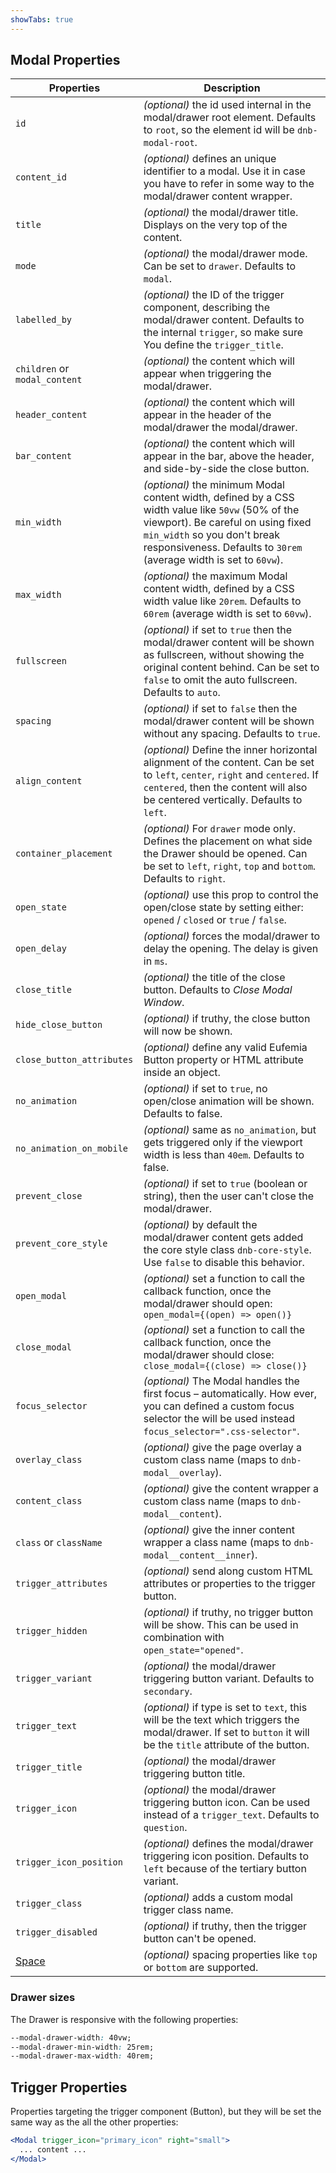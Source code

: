 ```yaml
---
showTabs: true
---
```


## Modal Properties

| Properties                                  | Description                                                                                                                                                                                                                                  |
| ------------------------------------------- | -------------------------------------------------------------------------------------------------------------------------------------------------------------------------------------------------------------------------------------------- |
| `id`                                        | _(optional)_ the id used internal in the modal/drawer root element. Defaults to `root`, so the element id will be `dnb-modal-root`.                                                                                                          |
| `content_id`                                | _(optional)_ defines an unique identifier to a modal. Use it in case you have to refer in some way to the modal/drawer content wrapper.                                                                                                      |
| `title`                                     | _(optional)_ the modal/drawer title. Displays on the very top of the content.                                                                                                                                                                |
| `mode`                                      | _(optional)_ the modal/drawer mode. Can be set to `drawer`. Defaults to `modal`.                                                                                                                                                             |
| `labelled_by`                               | _(optional)_ the ID of the trigger component, describing the modal/drawer content. Defaults to the internal `trigger`, so make sure You define the `trigger_title`.                                                                          |
| `children` or `modal_content`               | _(optional)_ the content which will appear when triggering the modal/drawer.                                                                                                                                                                 |
| `header_content`                            | _(optional)_ the content which will appear in the header of the modal/drawer the modal/drawer.                                                                                                                                               |
| `bar_content`                               | _(optional)_ the content which will appear in the bar, above the header, and side-by-side the close button.                                                                                                                                  |
| `min_width`                                 | _(optional)_ the minimum Modal content width, defined by a CSS width value like `50vw` (50% of the viewport). Be careful on using fixed `min_width` so you don't break responsiveness. Defaults to `30rem` (average width is set to `60vw`). |
| `max_width`                                 | _(optional)_ the maximum Modal content width, defined by a CSS width value like `20rem`. Defaults to `60rem` (average width is set to `60vw`).                                                                                               |
| `fullscreen`                                | _(optional)_ if set to `true` then the modal/drawer content will be shown as fullscreen, without showing the original content behind. Can be set to `false` to omit the auto fullscreen. Defaults to `auto`.                                 |
| `spacing`                                   | _(optional)_ if set to `false` then the modal/drawer content will be shown without any spacing. Defaults to `true`.                                                                                                                          |
| `align_content`                             | _(optional)_ Define the inner horizontal alignment of the content. Can be set to `left`, `center`, `right` and `centered`. If `centered`, then the content will also be centered vertically. Defaults to `left`.                             |
| `container_placement`                       | _(optional)_ For `drawer` mode only. Defines the placement on what side the Drawer should be opened. Can be set to `left`, `right`, `top` and `bottom`. Defaults to `right`.                                                                 |
| `open_state`                                | _(optional)_ use this prop to control the open/close state by setting either: `opened` / `closed` or `true` / `false`.                                                                                                                       |
| `open_delay`                                | _(optional)_ forces the modal/drawer to delay the opening. The delay is given in `ms`.                                                                                                                                                       |
| `close_title`                               | _(optional)_ the title of the close button. Defaults to _Close Modal Window_.                                                                                                                                                                |
| `hide_close_button`                         | _(optional)_ if truthy, the close button will now be shown.                                                                                                                                                                                  |
| `close_button_attributes`                   | _(optional)_ define any valid Eufemia Button property or HTML attribute inside an object.                                                                                                                                                    |
| `no_animation`                              | _(optional)_ if set to `true`, no open/close animation will be shown. Defaults to false.                                                                                                                                                     |
| `no_animation_on_mobile`                    | _(optional)_ same as `no_animation`, but gets triggered only if the viewport width is less than `40em`. Defaults to false.                                                                                                                   |
| `prevent_close`                             | _(optional)_ if set to `true` (boolean or string), then the user can't close the modal/drawer.                                                                                                                                               |
| `prevent_core_style`                        | _(optional)_ by default the modal/drawer content gets added the core style class `dnb-core-style`. Use `false` to disable this behavior.                                                                                                     |
| `open_modal`                                | _(optional)_ set a function to call the callback function, once the modal/drawer should open: `open_modal={(open) => open()}`                                                                                                                |
| `close_modal`                               | _(optional)_ set a function to call the callback function, once the modal/drawer should close: `close_modal={(close) => close()}`                                                                                                            |
| `focus_selector`                            | _(optional)_ The Modal handles the first focus – automatically. How ever, you can defined a custom focus selector the will be used instead `focus_selector=".css-selector"`.                                                                 |
| `overlay_class`                             | _(optional)_ give the page overlay a custom class name (maps to `dnb-modal__overlay`).                                                                                                                                                       |
| `content_class`                             | _(optional)_ give the content wrapper a custom class name (maps to `dnb-modal__content`).                                                                                                                                                    |
| `class` or `className`                      | _(optional)_ give the inner content wrapper a class name (maps to `dnb-modal__content__inner`).                                                                                                                                              |
| `trigger_attributes`                        | _(optional)_ send along custom HTML attributes or properties to the trigger button.                                                                                                                                                          |
| `trigger_hidden`                            | _(optional)_ if truthy, no trigger button will be show. This can be used in combination with `open_state="opened"`.                                                                                                                          |
| `trigger_variant`                           | _(optional)_ the modal/drawer triggering button variant. Defaults to `secondary`.                                                                                                                                                            |
| `trigger_text`                              | _(optional)_ if type is set to `text`, this will be the text which triggers the modal/drawer. If set to `button` it will be the `title` attribute of the button.                                                                             |
| `trigger_title`                             | _(optional)_ the modal/drawer triggering button title.                                                                                                                                                                                       |
| `trigger_icon`                              | _(optional)_ the modal/drawer triggering button icon. Can be used instead of a `trigger_text`. Defaults to `question`.                                                                                                                       |
| `trigger_icon_position`                     | _(optional)_ defines the modal/drawer triggering icon position. Defaults to `left` because of the tertiary button variant.                                                                                                                   |
| `trigger_class`                             | _(optional)_ adds a custom modal trigger class name.                                                                                                                                                                                         |
| `trigger_disabled`                          | _(optional)_ if truthy, then the trigger button can't be opened.                                                                                                                                                                             |
| [Space](/uilib/components/space/properties) | _(optional)_ spacing properties like `top` or `bottom` are supported.                                                                                                                                                                        |

### Drawer sizes

The Drawer is responsive with the following properties:

```css
--modal-drawer-width: 40vw;
--modal-drawer-min-width: 25rem;
--modal-drawer-max-width: 40rem;
```

## Trigger Properties

Properties targeting the trigger component (Button), but they will be set the same way as the all the other properties:

```jsx
<Modal trigger_icon="primary_icon" right="small">
  ... content ...
</Modal>
```
